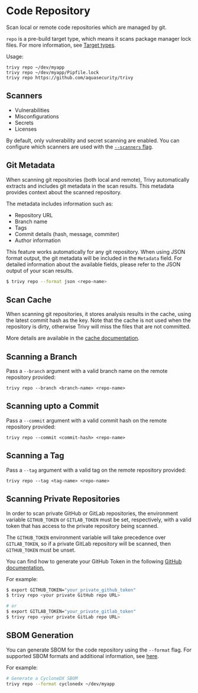 # Code Repository

Scan local or remote code repositories which are managed by git.

`repo` is a pre-build target type, which means it scans package manager lock files. For more information, see [Target types](../coverage/language/index.md#target-types).

Usage:

```shell
trivy repo ~/dev/myapp
trivy repo ~/dev/myapp/Pipfile.lock
trivy repo https://github.com/aquasecurity/trivy
```

## Scanners

- Vulnerabilities
- Misconfigurations
- Secrets
- Licenses

By default, only vulnerability and secret scanning are enabled. You can configure which scanners are used with the [`--scanners` flag](../configuration/others.md#enabledisable-scanners).

## Git Metadata
When scanning git repositories (both local and remote), Trivy automatically extracts and includes git metadata in the scan results.
This metadata provides context about the scanned repository.

The metadata includes information such as:

- Repository URL
- Branch name
- Tags
- Commit details (hash, message, commiter)
- Author information

This feature works automatically for any git repository.
When using JSON format output, the git metadata will be included in the `Metadata` field.
For detailed information about the available fields, please refer to the JSON output of your scan results.

```bash
$ trivy repo --format json <repo-name>
```

## Scan Cache
When scanning git repositories, it stores analysis results in the cache, using the latest commit hash as the key.
Note that the cache is not used when the repository is dirty, otherwise Trivy will miss the files that are not committed.

More details are available in the [cache documentation](../configuration/cache.md#scan-cache-backend).

## Scanning a Branch

Pass a `--branch` argument with a valid branch name on the remote repository provided:

```shell
trivy repo --branch <branch-name> <repo-name>
```

## Scanning upto a Commit

Pass a `--commit` argument with a valid commit hash on the remote repository provided:

```shell
trivy repo --commit <commit-hash> <repo-name>
```

## Scanning a Tag

Pass a `--tag` argument with a valid tag on the remote repository provided:

```shell
trivy repo --tag <tag-name> <repo-name>
```

## Scanning Private Repositories
In order to scan private GitHub or GitLab repositories, the environment variable `GITHUB_TOKEN` or `GITLAB_TOKEN` must be set, respectively, with a valid token that has access to the private repository being scanned.

The `GITHUB_TOKEN` environment variable will take precedence over `GITLAB_TOKEN`, so if a private GitLab repository will be scanned, then `GITHUB_TOKEN` must be unset.

You can find how to generate your GitHub Token in the following [GitHub documentation.](https://docs.github.com/en/authentication/keeping-your-account-and-data-secure/creating-a-personal-access-token)

For example:

```bash
$ export GITHUB_TOKEN="your_private_github_token"
$ trivy repo <your private GitHub repo URL>

# or
$ export GITLAB_TOKEN="your_private_gitlab_token"
$ trivy repo <your private GitLab repo URL>
```

## SBOM Generation

You can generate SBOM for the code repository using the `--format` flag. For supported SBOM formats and additional information, see [here](../supply-chain/sbom.md).

For example:

```bash
# Generate a CycloneDX SBOM
trivy repo --format cyclonedx ~/dev/myapp
```
